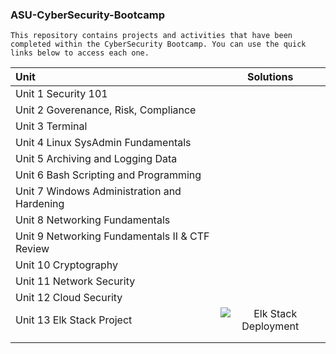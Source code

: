 ### ASU-CyberSecurity-Bootcamp
`This repository contains projects and activities that have been 
completed within the CyberSecurity Bootcamp. You can use the quick links
below to access each one.`


| Unit                      | Solutions     |
|:-------------------------|:-------------:|
| Unit 1 Security 101 |     |
| Unit 2 Goverenance, Risk, Compliance |    |
| Unit 3 Terminal | |
| Unit 4 Linux SysAdmin Fundamentals | |
| Unit 5 Archiving and Logging Data | |
| Unit 6 Bash Scripting and Programming | |
| Unit 7 Windows Administration and Hardening | |
| Unit 8 Networking Fundamentals | |
| Unit 9 Networking Fundamentals II & CTF Review | |
| Unit 10 Cryptography | |
| Unit 11 Network Security | |
| Unit 12 Cloud Security | |
| Unit 13 Elk Stack Project | ![Elk Stack Deployment](https://github.com/Jbyford89/ASU-CyberSecurity-Bootcamp/tree/main/ELK-Stack-Deployment-Project) |
|                   |       |
|             |      |
